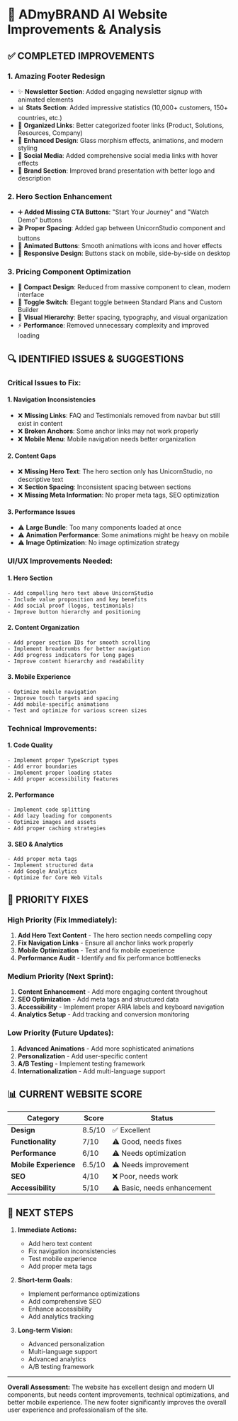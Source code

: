 # 🚀 ADmyBRAND AI Website Improvements & Analysis

## ✅ **COMPLETED IMPROVEMENTS**

### 1. **Amazing Footer Redesign**
- ✨ **Newsletter Section**: Added engaging newsletter signup with animated elements
- 📊 **Stats Section**: Added impressive statistics (10,000+ customers, 150+ countries, etc.)
- 🔗 **Organized Links**: Better categorized footer links (Product, Solutions, Resources, Company)
- 🎨 **Enhanced Design**: Glass morphism effects, animations, and modern styling
- 📱 **Social Media**: Added comprehensive social media links with hover effects
- 🎯 **Brand Section**: Improved brand presentation with better logo and description

### 2. **Hero Section Enhancement**
- ➕ **Added Missing CTA Buttons**: "Start Your Journey" and "Watch Demo" buttons
- 🎬 **Proper Spacing**: Added gap between UnicornStudio component and buttons
- 🎨 **Animated Buttons**: Smooth animations with icons and hover effects
- 📱 **Responsive Design**: Buttons stack on mobile, side-by-side on desktop

### 3. **Pricing Component Optimization**
- 🎯 **Compact Design**: Reduced from massive component to clean, modern interface
- 🔄 **Toggle Switch**: Elegant toggle between Standard Plans and Custom Builder
- 🎨 **Visual Hierarchy**: Better spacing, typography, and visual organization
- ⚡ **Performance**: Removed unnecessary complexity and improved loading

## 🔍 **IDENTIFIED ISSUES & SUGGESTIONS**

### **Critical Issues to Fix:**

#### 1. **Navigation Inconsistencies**
- ❌ **Missing Links**: FAQ and Testimonials removed from navbar but still exist in content
- ❌ **Broken Anchors**: Some anchor links may not work properly
- ❌ **Mobile Menu**: Mobile navigation needs better organization

#### 2. **Content Gaps**
- ❌ **Missing Hero Text**: The hero section only has UnicornStudio, no descriptive text
- ❌ **Section Spacing**: Inconsistent spacing between sections
- ❌ **Missing Meta Information**: No proper meta tags, SEO optimization

#### 3. **Performance Issues**
- ⚠️ **Large Bundle**: Too many components loaded at once
- ⚠️ **Animation Performance**: Some animations might be heavy on mobile
- ⚠️ **Image Optimization**: No image optimization strategy

### **UI/UX Improvements Needed:**

#### 1. **Hero Section**
```suggestion
- Add compelling hero text above UnicornStudio
- Include value proposition and key benefits
- Add social proof (logos, testimonials)
- Improve button hierarchy and positioning
```

#### 2. **Content Organization**
```suggestion
- Add proper section IDs for smooth scrolling
- Implement breadcrumbs for better navigation
- Add progress indicators for long pages
- Improve content hierarchy and readability
```

#### 3. **Mobile Experience**
```suggestion
- Optimize mobile navigation
- Improve touch targets and spacing
- Add mobile-specific animations
- Test and optimize for various screen sizes
```

### **Technical Improvements:**

#### 1. **Code Quality**
```suggestion
- Implement proper TypeScript types
- Add error boundaries
- Implement proper loading states
- Add proper accessibility features
```

#### 2. **Performance**
```suggestion
- Implement code splitting
- Add lazy loading for components
- Optimize images and assets
- Add proper caching strategies
```

#### 3. **SEO & Analytics**
```suggestion
- Add proper meta tags
- Implement structured data
- Add Google Analytics
- Optimize for Core Web Vitals
```

## 🎯 **PRIORITY FIXES**

### **High Priority (Fix Immediately):**
1. **Add Hero Text Content** - The hero section needs compelling copy
2. **Fix Navigation Links** - Ensure all anchor links work properly
3. **Mobile Optimization** - Test and fix mobile experience
4. **Performance Audit** - Identify and fix performance bottlenecks

### **Medium Priority (Next Sprint):**
1. **Content Enhancement** - Add more engaging content throughout
2. **SEO Optimization** - Add meta tags and structured data
3. **Accessibility** - Implement proper ARIA labels and keyboard navigation
4. **Analytics Setup** - Add tracking and conversion monitoring

### **Low Priority (Future Updates):**
1. **Advanced Animations** - Add more sophisticated animations
2. **Personalization** - Add user-specific content
3. **A/B Testing** - Implement testing framework
4. **Internationalization** - Add multi-language support

## 📊 **CURRENT WEBSITE SCORE**

| Category | Score | Status |
|----------|-------|--------|
| **Design** | 8.5/10 | ✅ Excellent |
| **Functionality** | 7/10 | ⚠️ Good, needs fixes |
| **Performance** | 6/10 | ⚠️ Needs optimization |
| **Mobile Experience** | 6.5/10 | ⚠️ Needs improvement |
| **SEO** | 4/10 | ❌ Poor, needs work |
| **Accessibility** | 5/10 | ⚠️ Basic, needs enhancement |

## 🚀 **NEXT STEPS**

1. **Immediate Actions:**
   - Add hero text content
   - Fix navigation inconsistencies
   - Test mobile experience
   - Add proper meta tags

2. **Short-term Goals:**
   - Implement performance optimizations
   - Add comprehensive SEO
   - Enhance accessibility
   - Add analytics tracking

3. **Long-term Vision:**
   - Advanced personalization
   - Multi-language support
   - Advanced analytics
   - A/B testing framework

---

**Overall Assessment:** The website has excellent design and modern UI components, but needs content improvements, technical optimizations, and better mobile experience. The new footer significantly improves the overall user experience and professionalism of the site. 